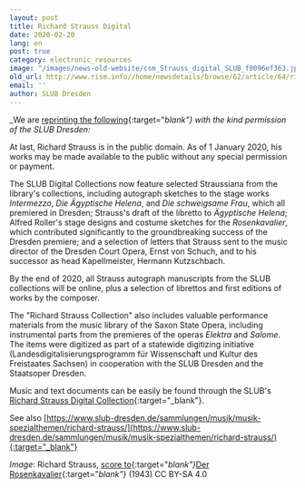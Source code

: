 ```yaml
---
layout: post
title: Richard Strauss Digital
date: 2020-02-20
lang: en
post: true
category: electronic_resources
image: "/images/news-old-website/csm_Strauss_digital_SLUB_f0096ef363.jpg"
old_url: http://www.rism.info//home/newsdetails/browse/62/article/64/richard-strauss-digital.html
email: ''
author: SLUB Dresden
---
```



_We are [reprinting the following](https://digital.slub-dresden.de/kollektionen/1227/){:target="_blank"} with the kind permission of the SLUB Dresden:_

At last, Richard Strauss is in the public domain. As of 1 January 2020, his works may be made available to the public without any special permission or payment.

The SLUB Digital Collections now feature selected Straussiana from the library's collections, including autograph sketches to the stage works _Intermezzo_, _Die Ägyptische Helena_, and _Die schweigsame Frau_, which all premiered in Dresden; Strauss's draft of the libretto to _Ägyptische Helena_; Alfred Roller's stage designs and costume sketches for the _Rosenkavalier_, which contributed significantly to the groundbreaking success of the Dresden premiere; and a selection of letters that Strauss sent to the music director of the Dresden Court Opera, Ernst von Schuch, and to his successor as head Kapellmeister, Hermann Kutzschbach.

By the end of 2020, all Strauss autograph manuscripts from the SLUB collections will be online, plus a selection of librettos and first editions of works by the composer.

The "Richard Strauss Collection" also includes valuable performance materials from the music library of the Saxon State Opera, including instrumental parts from the premieres of the operas _Elektra_ and _Salome_. The items were digitized as part of a statewide digitizing initiative (Landesdigitalisierungsprogramm für Wissenschaft und Kultur des Freistaates Sachsen) in cooperation with the SLUB Dresden and the Staatsoper Dresden.

Music and text documents can be easily be found through the SLUB's [Richard Strauss Digital Collection](https://digital.slub-dresden.de/kollektionen/1227/){:target="_blank"}.

See also [https://www.slub-dresden.de/sammlungen/musik/musik-spezialthemen/richard-strauss/](https://www.slub-dresden.de/sammlungen/musik/musik-spezialthemen/richard-strauss/){:target="_blank"}



_Image_: Richard Strauss, [score to](http://digital.slub-dresden.de/id510014771/1){:target="_blank"}_[Der Rosenkavalier](http://digital.slub-dresden.de/id510014771/1){:target="_blank"}_ (1943)
CC BY-SA 4.0



<script type="text/javascript">var switchTo5x=true;</script><script type="text/javascript" src="http://w.sharethis.com/button/buttons.js"></script><script type="text/javascript">stLight.options({publisher: "9b601438-1ce1-49d8-bfd7-9cff5df54c17", doNotHash: false, doNotCopy: false, hashAddressBar: false});</script>